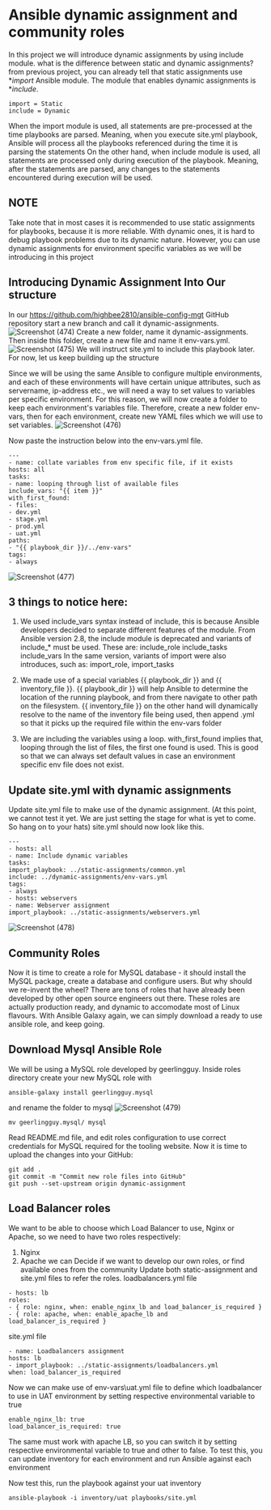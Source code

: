 # Ansible dynamic assignment and community roles
In this project we will introduce dynamic assignments by using include module. what is the difference between static and dynamic assignments?
from previous project, you can already tell that static assignments use **import* Ansible module. The module that enables dynamic assignments is **include*.
```
import = Static
include = Dynamic
```
When the import module is used, all statements are pre-processed at the time playbooks are parsed. Meaning, when you execute site.yml playbook, Ansible will process all the playbooks referenced during the time it is
parsing the statements On the other hand, when include module is used, all statements are processed only during execution of the playbook. Meaning, after the statements are parsed, any changes to the statements encountered during
execution will be used.
## NOTE
Take note that in most cases it is recommended to use static assignments for playbooks, because it is more reliable. With dynamic ones, it is hard to debug playbook problems due to its dynamic nature. However, you can use
dynamic assignments for environment specific variables as we will be introducing in this project
## Introducing Dynamic Assignment Into Our structure
In our https://github.com/highbee2810/ansible-config-mgt GitHub repository start a new branch and call it dynamic-assignments.
![Screenshot (474)](https://github.com/user-attachments/assets/d65a6aaf-05fe-4779-a45e-f8ecdfb36751)
Create a new folder, name it dynamic-assignments. Then inside this folder, create a new file and name it env-vars.yml.
![Screenshot (475)](https://github.com/user-attachments/assets/80acd787-eb63-43eb-a1a6-f9906d68ce15)
We will instruct site.yml to include this playbook later. For now, let us keep building up the structure

Since we will be using the same Ansible to configure multiple environments, and each of these environments will have certain unique attributes, such as servername, ip-address etc., we will need a way to set values to
variables per specific environment. For this reason, we will now create a folder to keep each environment's variables file. Therefore, create a new folder env-vars, then for each
environment, create new YAML files which we will use to set variables.
![Screenshot (476)](https://github.com/user-attachments/assets/a7e61ac9-1fc1-4917-866b-dde239c77bf5)

Now paste the instruction below into the env-vars.yml file.
```
---
- name: collate variables from env specific file, if it exists
hosts: all
tasks:
- name: looping through list of available files
include_vars: "{{ item }}"
with_first_found:
- files:
- dev.yml
- stage.yml
- prod.yml
- uat.yml
paths:
- "{{ playbook_dir }}/../env-vars"
tags:
- always
```
![Screenshot (477)](https://github.com/user-attachments/assets/b80a39ee-f6c2-42d9-abfa-043096b5dcbe)
## 3 things to notice here:
1. We used include_vars syntax instead of include, this is because Ansible developers decided to separate different features of the module. From Ansible version 2.8, the include module is deprecated and
variants of include_* must be used. These are:
include_role
include_tasks
include_vars
In the same version, variants of import were also introduces, such as: import_role, import_tasks
2. We made use of a special variables {{ playbook_dir }} and {{ inventory_file }}. {{ playbook_dir }} will help Ansible to determine the location of the running playbook, and from there navigate to other
path on the filesystem. {{ inventory_file }} on the other hand will dynamically resolve to the name of the inventory file being used, then append .yml so that it picks up the required file within the env-vars folder

3. We are including the variables using a loop. with_first_found implies that, looping through the list of files, the first one found is used. This is good so that we can always set default values in case an environment
specific env file does not exist.

## Update site.yml with dynamic assignments
Update site.yml file to make use of the dynamic assignment. (At this point, we cannot test it yet. We are just setting the stage for what is yet to come. So hang on to your hats)
site.yml should now look like this.
```
---
- hosts: all
- name: Include dynamic variables
tasks:
import_playbook: ../static-assignments/common.yml
include: ../dynamic-assignments/env-vars.yml
tags:
- always
- hosts: webservers
- name: Webserver assignment
import_playbook: ../static-assignments/webservers.yml
```
![Screenshot (478)](https://github.com/user-attachments/assets/86198c9a-d504-45aa-80c4-facdce0d4286)

## Community Roles
Now it is time to create a role for MySQL database - it should install the MySQL package, create a database and configure users. But why should we re-invent the wheel? There are tons of roles that have already been
developed by other open source engineers out there. These roles are actually production ready, and dynamic to accomodate most of Linux flavours. With Ansible Galaxy again, we can simply download a ready to use
ansible role, and keep going.
## Download Mysql Ansible Role
We will be using a MySQL role developed by geerlingguy.
Inside roles directory create your new MySQL role with
```
ansible-galaxy install geerlingguy.mysql
```
and rename the folder to mysql
![Screenshot (479)](https://github.com/user-attachments/assets/189321ce-a1d3-4d25-bbd1-96bc42081713)

```
mv geerlingguy.mysql/ mysql
```
Read README.md file, and edit roles configuration to use correct credentials for MySQL required for the tooling website.
Now it is time to upload the changes into your GitHub:
```
git add .
git commit -m "Commit new role files into GitHub"
git push --set-upstream origin dynamic-assignment

```
## Load Balancer roles
We want to be able to choose which Load Balancer to use, Nginx or Apache, so we need to have two roles respectively:
1. Nginx
2. Apache
we can Decide if we want to develop our own roles, or find available ones from the community Update both static-assignment and site.yml files to refer the roles.
loadbalancers.yml file
```
- hosts: lb
roles:
- { role: nginx, when: enable_nginx_lb and load_balancer_is_required }
- { role: apache, when: enable_apache_lb and
load_balancer_is_required }
```
site.yml file
```
- name: Loadbalancers assignment
hosts: lb
- import_playbook: ../static-assignments/loadbalancers.yml
when: load_balancer_is_required
```
Now we can make use of env-vars\uat.yml file to define which loadbalancer to use in UAT environment by setting respective environmental variable to true
```
enable_nginx_lb: true
load_balancer_is_required: true
```
The same must work with apache LB, so you can switch it by setting respective environmental variable to true and other to false. To test this, you can update inventory for each environment and run Ansible
against each environment

Now test this, run the playbook against your uat inventory
```
ansible-playbook -i inventory/uat playbooks/site.yml
```

